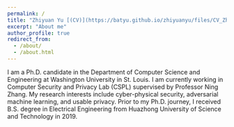 ```yaml
---
permalink: /
title: "Zhiyuan Yu [(CV)](https://batyu.github.io/zhiyuanyu/files/CV_ZhiyuanYu.pdf)" 
excerpt: "About me"
author_profile: true
redirect_from: 
  - /about/
  - /about.html
---
```

I am a Ph.D. candidate in the Department of Computer Science and Engineering at Washington University in St. Louis. I am currently working in Computer Security and Privacy Lab (CSPL) supervised by Professor Ning Zhang. My research interests include cyber-physical security, adversarial machine learning, and usable privacy. Prior to my Ph.D. journey, I received B.S. degree in Electrical Engineering from Huazhong University of Science and Technology in 2019.